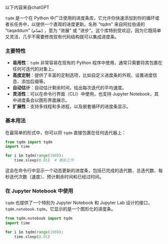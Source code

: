 以下内容来自chatGPT

`tqdm` 是一个在 Python 中广泛使用的进度条库，它允许你快速添加到你的循环或者长任务中，以提供一个直观的进度更新。名称 "tqdm" 来自阿拉伯语的 "taqaddum" (تقدّم) ，意为 "进展" 或 "进步"。这个库特别受欢迎，因为它既简单又灵活，几乎不需要修改现有代码结构就可以集成进度条。

### 主要特性

- **易用性**：`tqdm` 非常容易在现有的 Python 程序中使用，通常只需要将其包裹在任何可迭代的对象上。
- **高度定制**：提供了丰富的定制选项，比如自定义进度条的外观、设置进度信息、添加后缀等。
- **自动估计**：自动估计剩余时间，给出每次迭代的平均速度。
- **灵活性**：可以在命令行界面（CLI）中使用，也支持 Jupyter Notebook，其中进度条会以图形界面展示。
- **扩展性**：支持多线程和多进程，以及嵌套循环的进度条显示。


### 基本用法

在最简单的形式中，你可以将 `tqdm` 直接包裹在任何迭代器上：
```python
from tqdm import tqdm
import time

for i in tqdm(range(100)):
    time.sleep(0.01)  # 模拟工作
```
这会在命令行中显示一个动态更新的进度条，包括已完成的迭代数、总迭代数、每秒迭代次数（速度）、预计剩余时间和已经过时间。

### 在 Jupyter Notebook 中使用

`tqdm` 也提供了一个特别为 Jupyter Notebook 和 Jupyter Lab 设计的接口，`tqdm.notebook.tqdm`，它显示的是一个图形化的进度条。
```python
from tqdm.notebook import tqdm
import time

for i in tqdm(range(100)):
    time.sleep(0.01)
```
